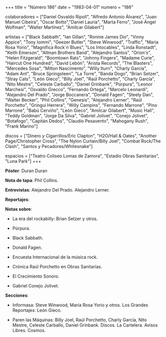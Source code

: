 +++
title = "Número 186"
date = "1983-04-01"
numero = "186"

colaboradores = ["Daniel Osvaldo Ripoll", "Alfredo Antonio Álvarez", "Juan Manuel Cibeira", "Oscar Botto","Daniel Lauría", "Marta Ferro", "José Ángel Wolfman", "Walter Martínez", "Amílcar Gilabert"]

artistas = ["Black Sabbath", "Ian Gillan", "Ronnie James Dio", "Vinny Appice", "Tony Iommi", "Geezer Butler", "Steve Winwood", "Traffic", "María Rosa Yorio", "Magnífica Rock´n´Blues", "Los Intocables", "Linda Ronstadt", "Keith Emerson", "Allman Brothers Band", "Alejandro Santos", "Orion's", "Helen Fitzgerald", "Boomtown Rats", "Johnny Fingers", "Madame Curie", "Haircut One Hundred", "David Lebón", "Arista Records", "The Blasters", "Mercedes Sosa", "Milton Nascimento", "Willy Iturri", "Charly García", "Adam Ant", "Bruce Springsteen", "La Torre", "Banda Dogo", "Brian Setzer", "Stray Cats", "León Gieco", "Billy Joel", "Raúl Porchetto", "Charly García", "Nito Mestre", "Celeste Carballo", "Daniel Grinbank", "Púrpura", "Leonor Marchesi", "Osvaldo Grecco", "Fernando Ortega", "Marcelo Leonardi", "Alejandro Del Prado", "Jorge Boccanera", "Donald Fagen", "Steely Dan", "Walter Becker", "Phil Collins", "Genesis", "Alejandro Lerner", "Raúl Porchetto", "Gringui Herrera", "Willy Campins", "Fernando Marrone", "Pino Marrone", "Babú Cerviño", "León Gieco", "Amílcar Gilabert", "Music Hall", "Teddy Goldman", "Jorge Da Silva", "Gabriel Jolivet", "Conejo Jolivet", "Botafogo", "Capitán Dedos",  "Claudio Pesavento", "Mahogany Rush", "Frank Marino"]

discos = ["Dinero y Cigarrillos/Eric Clapton", "H2O/Hall & Oates", "Another Page/Christopher Cross", "The Nylon Curtain/Billy Joel", "Combat Rock/The Clash", "Santos y Pecadores/Whitesnake"] 

espacios = ["Teatro Coliseo Lomas de Zamora", "Estadio Obras Sanitarias", "Luna Park"]
+++

**Póster**: Duran Duran

**Nota de tapa**: Phil Collins. 

**Entrevistas**: Alejandro Del Prado. Alejandro Lerner.


**Reportajes**:

**Notas sobre**:

- La era del rockabilly: Brian Setzer y otros. 

- Púrpura. 

- Black Sabbath.

- Donald Fagen.

- Encuesta Internacional de la música rock.

- Crónica Raúl Porchetto en Obras Sanitarias. 

- El Crecimiento Sonoro. 

- Gabriel Conejo Jolivet. 


**Secciones**:

- Informasa: Steve Winwood, María Rosa Yorio y otros.
Los Grandes Reportajes: León Gieco.

- Paren las Máquinas: Billy Joel, Raúl Porchetto, Charly García, Nito Mestre, Celeste Carballo, Daniel Grinbank.
Discos. La Cartelera. Avisos Libres. Cosmos.
